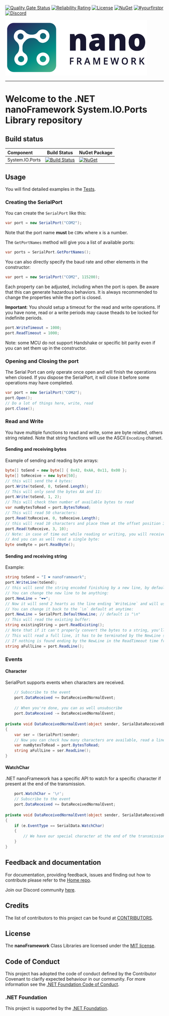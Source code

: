[![Quality Gate Status](https://sonarcloud.io/api/project_badges/measure?project=nanoframework_System.IO.Ports&metric=alert_status)](https://sonarcloud.io/dashboard?id=nanoframework_System.IO.Ports) [![Reliability Rating](https://sonarcloud.io/api/project_badges/measure?project=nanoframework_System.IO.Ports&metric=reliability_rating)](https://sonarcloud.io/dashboard?id=nanoframework_System.IO.Ports) [![License](https://img.shields.io/badge/License-MIT-blue.svg)](LICENSE) [![NuGet](https://img.shields.io/nuget/dt/nanoFramework.System.IO.Ports.svg?label=NuGet&style=flat&logo=nuget)](https://www.nuget.org/packages/nanoFramework.System.IO.Ports/) [![#yourfirstpr](https://img.shields.io/badge/first--timers--only-friendly-blue.svg)](https://github.com/nanoframework/Home/blob/main/CONTRIBUTING.md) [![Discord](https://img.shields.io/discord/478725473862549535.svg?logo=discord&logoColor=white&label=Discord&color=7289DA)](https://discord.gg/gCyBu8T)

![nanoFramework logo](https://raw.githubusercontent.com/nanoframework/Home/main/resources/logo/nanoFramework-repo-logo.png)

-----

# Welcome to the .NET **nanoFramework** System.IO.Ports Library repository

## Build status

| Component | Build Status | NuGet Package |
|:-|---|---|
| System.IO.Ports | [![Build Status](https://dev.azure.com/nanoframework/System.IO.Ports/_apis/build/status/System.IO.Ports?repoName=nanoframework%2FSystem.IO.Ports&branchName=main)](https://dev.azure.com/nanoframework/System.IO.Ports/_build/latest?definitionId=74&repoName=nanoframework%2FSystem.IO.Ports&branchName=main) | [![NuGet](https://img.shields.io/nuget/v/nanoFramework.System.IO.Ports.svg?label=NuGet&style=flat&logo=nuget)](https://www.nuget.org/packages/nanoFramework.System.IO.Ports/) |

## Usage

You will find detailed examples in the [Tests](./Tests/UnitTestsSerialPort).

### Creating the SerialPort

You can create the `SerialPort` like this:

```csharp
var port = new SerialPort("COM2");
```

Note that the port name **must** be `COMx` where x is a number. 

The `GetPortNames` method will give you a list of available ports:

```csharp
var ports = SerialPort.GetPortNames();
```

You can also directly specify the baud rate and other elements in the constructor:

```csharp
var port = new SerialPort("COM2", 115200);
```

Each property can be adjusted, including when the port is open. Be aware that this can generate hazardous behaviors. It is always recommended to change the properties while the port is closed.

**Important**: You should setup a timeout for the read and write operations. If you have none, read or a write periods may cause theads to be locked for indefinite periods.

```csharp
port.WriteTimeout = 1000;
port.ReadTimeout = 1000;
```

Note: some MCU do not support Handshake or specific bit parity even if you can set them up in the constructor.

### Opening and Closing the port

The Serial Port can only operate once open and will finish the operations when closed. If you dispose the SerialPort, it will close it before some operations may have completed.

```csharp
var port = new SerialPort("COM2");
port.Open();
// Do a lot of things here, write, read
port.Close();
```

### Read and Write

You have multiple functions to read and write, some are byte related, others string related. 
Note that string functions will use the ASCII `Encoding` charset.

#### Sending and receiving bytes

Example of sending and reading byte arrays:

```csharp
byte[] toSend = new byte[] { 0x42, 0xAA, 0x11, 0x00 };
byte[] toReceive = new byte[50];
// this will send the 4 bytes:
port.Write(toSend, 0, toSend.Length);
// This will only send the bytes AA and 11:
port.Write(toSend, 1, 2);
// This will check then number of available bytes to read
var numBytesToRead = port.BytesToRead;
// This will read 50 characters:
port.Read(toReceive, 0, toReceive.Length);
// this will read 10 characters and place them at the offset position 3:
port.Read(toReceive, 3, 10);
// Note: in case of time out while reading or writing, you will receive a TimeoutException
// And you can as well read a single byte:
byte oneByte = port.ReadByte();
```

#### Sending and receiving string

Example:

```csharp
string toSend = "I ❤ nanoFramework";
port.WriteLine(toSend);
// this will send the string encoded finishing by a new line, by default `\n`
// You can change the new line to be anything:
port.NewLine = "❤❤";
// Now it will send 2 hearts as the line ending `WriteLine` and will use 2 hearts as the terminator for `ReadLine`.
// You can change it back to the `\n` default at anytime:
port.NewLine = SerialPort.DefaultNewLine; // default is "\n"
// This will read the existing buffer:
string existingString = port.ReadExisting();
// Note that if it can't properly convert the bytes to a string, you'll get an exception
// This will read a full line, it has to be terminated by the NewLine string.
// If nothing is found ending by the NewLine in the ReadTimeout time frame, a TimeoutException will be raised.
string aFullLine = port.ReadLine();
```

### Events

#### Character
SerialPort supports events when characters are received.

```csharp
    // Subscribe to the event
    port.DataReceived += DataReceivedNormalEvent;

    // When you're done, you can as well unsubscribe
    port.DataReceived -= DataReceivedNormalEvent;

private void DataReceivedNormalEvent(object sender, SerialDataReceivedEventArgs e)
{
    var ser = (SerialPort)sender;
    // Now you can check how many characters are available, read a line for example
    var numBytesToRead = port.BytesToRead;
    string aFullLine = ser.ReadLine();
}
```

#### WatchChar
.NET nanoFramework has a specific API to watch for a specific character if present at the end of the transmission.

```csharp
    port.WatchChar = '\r';
    // Subscribe to the event
    port.DataReceived += DataReceivedNormalEvent;

private void DataReceivedNormalEvent(object sender, SerialDataReceivedEventArgs e)
{
    if (e.EventType == SerialData.WatchChar)
    {
        // We have our special character at the end of the transmission
    }
}
```

## Feedback and documentation

For documentation, providing feedback, issues and finding out how to contribute please refer to the [Home repo](https://github.com/nanoframework/Home).

Join our Discord community [here](https://discord.gg/gCyBu8T).

## Credits

The list of contributors to this project can be found at [CONTRIBUTORS](https://github.com/nanoframework/Home/blob/main/CONTRIBUTORS.md).

## License

The **nanoFramework** Class Libraries are licensed under the [MIT license](LICENSE.md).

## Code of Conduct

This project has adopted the code of conduct defined by the Contributor Covenant to clarify expected behaviour in our community.
For more information see the [.NET Foundation Code of Conduct](https://dotnetfoundation.org/code-of-conduct).

### .NET Foundation

This project is supported by the [.NET Foundation](https://dotnetfoundation.org).
